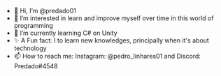 - 👋 Hi, I’m @predado01
- 👀 I’m interested in learn and improve myself over time in this world of programming
- 🌱 I’m currently learning C# on Unity
- ✨ A Fun fact: I to learn new knowledges, principally when it's about technology
- 📫 How to reach me:
Instagram: @pedro_linhares01 and Discord: Predado#4548

<!---
predado01/predado01 is a ✨ special ✨ repository because its `README.md` (this file) appears on your GitHub profile.
You can click the Preview link to take a look at your changes.
--->
